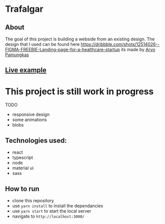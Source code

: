 


# Trafalgar

## About
The goal of this project is building a webside from an existing design. The design that I used can be found here https://dribbble.com/shots/12514026--FIGMA-FREEBIE-Landing-page-for-a-healthcare-startup its made by [Aryo Pamungkas](https://dribbble.com/musicalryo)

## [Live example](https://maturc.github.io/trafalgar/)

# This project is still work in progress
TODO
* responsive design
* some animations
* blobs

## Technologies used:
* react
* typescript
* node
* material ui
* sass

## How to run
 * clone this repository
 * use `yarn install` to install the dependancies
 * use `yarn start` to start the local server
 * navigate to `http://localhost:3000/`
